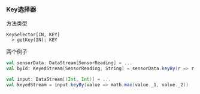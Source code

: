 ### Key选择器

方法类型

```
KeySelector[IN, KEY]
  > getKey(IN): KEY
```

两个例子

```scala
val sensorData: DataStream[SensorReading] = ...
val byId: KeyedStream[SensorReading, String] = sensorData.keyBy(r => r.id)
```

```scala
val input: DataStream[(Int, Int)] = ...
val keyedStream = input.keyBy(value => math.max(value._1, value._2))
```

